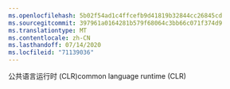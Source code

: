 ```yaml
---
ms.openlocfilehash: 5b02f54ad1c4ffcefb9d41819b32844cc26845cd
ms.sourcegitcommit: 397961a0164281b579f68064c3bb66c071f374d9
ms.translationtype: MT
ms.contentlocale: zh-CN
ms.lasthandoff: 07/14/2020
ms.locfileid: "71139036"
---
```

<span data-ttu-id="6e96e-101">公共语言运行时 (CLR)</span><span class="sxs-lookup"><span data-stu-id="6e96e-101">common language runtime (CLR)</span></span>